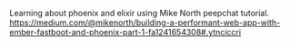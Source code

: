 Learning about phoenix and elixir using 
Mike North peepchat tutorial.
https://medium.com/@mikenorth/building-a-performant-web-app-with-ember-fastboot-and-phoenix-part-1-fa1241654308#.ytnciccri
